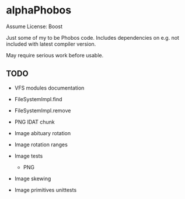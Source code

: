 # alphaPhobos
Assume License: Boost

Just some of my to be Phobos code. Includes dependencies on e.g. not included with latest compiler version.

May require serious work before usable.

## TODO
- VFS modules documentation
- FileSystemImpl.find
- FileSystemImpl.remove

- PNG IDAT chunk
- Image abituary rotation
- Image rotation ranges
- Image tests
	- PNG
- Image skewing
- Image primitives unittests